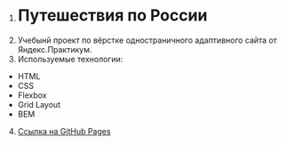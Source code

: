 1. # Путешествия по России
2. Учебынй проект по вёрстке одностраничного адаптивного сайта от Яндекс.Практикум.
3. Используемые технологии:
- HTML
- CSS
- Flexbox  
- Grid Layout
- BEM  
4. [Ссылка на GitHub Pages](https://anterul.github.io/russian-travel/)
